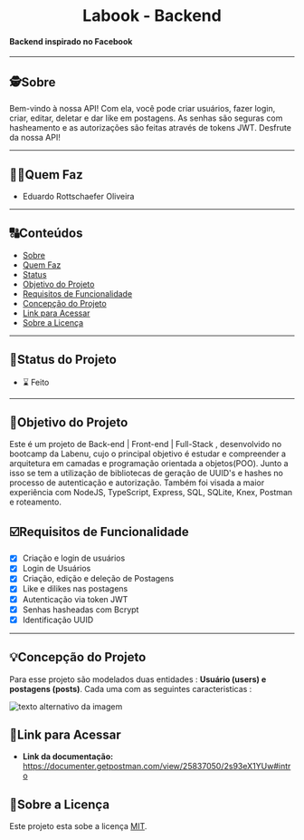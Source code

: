 <h1 align="center">
     Labook - Backend
</h1>

<h4 align="left">
    Backend inspirado no Facebook
</h4>

---

##  🕵Sobre

Bem-vindo à nossa API! Com ela, você pode criar usuários, fazer login, criar, editar, deletar e dar like em postagens. As senhas são seguras com hasheamento e as autorizações são feitas através de tokens JWT. Desfrute da nossa API!

---

##  👩🏾Quem Faz 

- Eduardo Rottschaefer Oliveira

---
##  🔠Conteúdos

<!--ts-->
   * [Sobre](#sobre)
   * [Quem Faz](#quem-faz)
   * [Status](#status-do-projeto)
   * [Objetivo do Projeto](#objetivo-do-projeto)
   * [Requisitos de Funcionalidade](#Requisitos-de-Funcionalidade)
   * [Concepção do Projeto](#concepcao-do-projeto)
   * [Link para Acessar](#link-para-acessar)
   * [Sobre a Licença](#sobre-a-licença)
<!--te-->


---
##  🧭Status do Projeto
 
 - ⌛ Feito

---

##  🎯Objetivo do Projeto

Este é um projeto de Back-end | Front-end | Full-Stack , desenvolvido no bootcamp da Labenu, cujo o principal objetivo é estudar e compreender a arquitetura em camadas e programação orientada a objetos(POO). Junto a isso se tem a utilização de bibliotecas de geração de UUID's e hashes no processo de autenticação e autorização. Também foi visada a maior experiência com NodeJS, TypeScript, Express, SQL, SQLite, Knex, Postman e roteamento.


## ☑️Requisitos de Funcionalidade

- [x] Criação e login de usuários
- [x] Login de Usuários
- [x] Criação, edição e deleção de Postagens
- [x] Like e dilikes nas postagens
- [x] Autenticação via token JWT
- [x] Senhas hasheadas com Bcrypt
- [x] Identificação UUID
---

## 💡Concepção do Projeto

Para esse projeto são modelados duas entidades : **Usuário (users) e postagens (posts)**. Cada uma com as seguintes caracteristicas :


![texto alternativo da imagem](https://user-images.githubusercontent.com/29845719/216036534-2b3dfb48-7782-411a-bffd-36245b78594e.png) 




## 🔗Link para Acessar

- **Link da documentação:** https://documenter.getpostman.com/view/25837050/2s93eX1YUw#intro

## 📝Sobre a Licença

Este projeto esta sobe a licença [MIT](./LICENSE).
